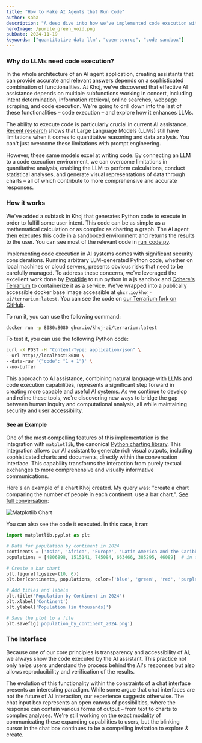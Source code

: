 ```yaml
---
title: "How to Make AI Agents that Run Code"
author: saba
description: "A deep dive into how we've implemented code execution with AI agents at Khoj, and the implications for creating more capable, reliable agents."
heroImage: /purple_green_void.png
pubDate: 2024-11-19
keywords: ["quantitative data llm", "open-source", "code sandbox"]
---
```


### Why do LLMs need code execution?
In the whole architecture of an AI agent application, creating assistants that can provide accurate and relevant answers depends on a sophisticated combination of functionalities. At Khoj, we've discovered that effective AI assistance depends on multiple subfunctions working in concert, including intent determination, information retrieval, online searches, webpage scraping, and code execution. We're going to drill down into the last of these functionalities – code execution – and explore how it enhances LLMs.

The ability to execute code is particularly crucial in current AI assistance. [Recent research](https://arxiv.org/html/2402.17644v2) shows that Large Language Models (LLMs) still have limitations when it comes to quantitative reasoning and data analysis. You can't just overcome these limitations with prompt engineering.

However, these same models excel at writing code. By connecting an LLM to a code execution environment, we can overcome limitations in quantitative analysis, enabling the LLM to perform calculations, conduct statistical analyses, and generate visual representations of data through charts – all of which contribute to more comprehensive and accurate responses.

### How it works

We've added a subtask in Khoj that generates Python code to execute in order to fulfill some user intent. This code can be as simple as a mathematical calculation or as complex as charting a graph. The AI agent then executes this code in a sandboxed environment and returns the results to the user. You can see most of the relevant code in [run_code.py](https://github.com/khoj-ai/khoj/blob/master/src/khoj/processor/tools/run_code.py).

Implementing code execution in AI systems comes with significant security considerations. Running arbitrary LLM-generated Python code, whether on local machines or cloud servers, presents obvious risks that need to be carefully managed. To address these concerns, we've leveraged the excellent work done by [Pyoidide](https://pyoidide.org) to run python in a js sandbox and [Cohere's Terrarium](https://github.com/cohere-ai/cohere-terrarium) to containerize it as a service. We've wrapped into a publically accessible docker base image accessible at `ghcr.io/khoj-ai/terrarium:latest`. You can see the code on [our Terrarium fork on GitHub](https://github.com/khoj-ai/terrarium).

To run it, you can use the following command:

```bash
docker run -p 8080:8080 ghcr.io/khoj-ai/terrarium:latest
```

To test it, you can use the following Python code:

```bash
curl -X POST -H "Content-Type: application/json" \
--url http://localhost:8080 \
--data-raw '{"code": "1 + 1"}' \
--no-buffer
```

This approach to AI assistance, combining natural language with LLMs and code execution capabilities, represents a significant step forward in creating more capable and useful AI systems. As we continue to develop and refine these tools, we're discovering new ways to bridge the gap between human inquiry and computational analysis, all while maintaining security and user accessibility.


#### See an Example

One of the most compelling features of this implementation is the integration with `matplotlib`, the canonical [Python charting library](https://matplotlib.org/). This integration allows our AI assistant to generate rich visual outputs, including sophisticated charts and documents, directly within the conversation interface. This capability transforms the interaction from purely textual exchanges to more comprehensive and visually informative communications.

Here's an example of a chart Khoj created. My query was: "create a chart comparing the number of people in each continent. use a bar chart.". [See full conversation](http://app.khoj.dev/share/chat/creating-a-bar-chart-of-population-by-continent/):

![Matplotlib Chart](/population_by_continent_2024.png)

You can also see the code it executed. In this case, it ran:

```python
import matplotlib.pyplot as plt

# Data for population by continent in 2024
continents = ['Asia', 'Africa', 'Europe', 'Latin America and the Caribbean', 'Northern America', 'Oceania']
populations = [4806898, 1515141, 745084, 663466, 385295, 46089]  # in thousands

# Create a bar chart
plt.figure(figsize=(10, 6))
plt.bar(continents, populations, color=['blue', 'green', 'red', 'purple', 'orange', 'brown'])

# Add titles and labels
plt.title('Population by Continent in 2024')
plt.xlabel('Continent')
plt.ylabel('Population (in thousands)')

# Save the plot to a file
plt.savefig('population_by_continent_2024.png')
```

### The Interface

Because one of our core principles is transparency and accessibility of AI, we always show the code executed by the AI assistant. This practice not only helps users understand the process behind the AI's responses but also allows reproducibility and verification of the results.

The evolution of this functionality within the constraints of a chat interface presents an interesting paradigm. While some argue that chat interfaces are not the future of AI interaction, our experience suggests otherwise. The chat input box represents an open canvas of possibilities, where the response can contain various forms of output – from text to charts to complex analyses. We're still working on the exact modality of communicating these expanding capabilities to users, but the blinking cursor in the chat box continues to be a compelling invitation to explore & create.
